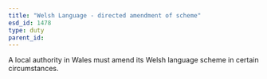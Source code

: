 ```yaml
---
title: "Welsh Language - directed amendment of scheme"
esd_id: 1478
type: duty
parent_id:  
---
```


A local authority in Wales must amend its Welsh language scheme in certain circumstances.


